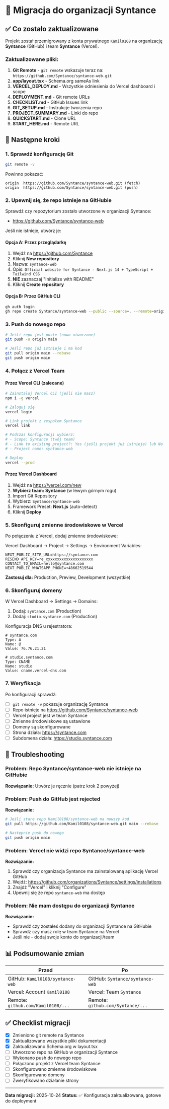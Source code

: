 # 🔄 Migracja do organizacji Syntance

## ✅ Co zostało zaktualizowane

Projekt został przemigrowany z konta prywatnego `Kamil0108` na organizację **Syntance** (GitHub) i team **Syntance** (Vercel).

### Zaktualizowane pliki:

1. **Git Remote** - `git remote` wskazuje teraz na: `https://github.com/Syntance/syntance-web.git`
2. **app/layout.tsx** - Schema.org sameAs link
3. **VERCEL_DEPLOY.md** - Wszystkie odniesienia do Vercel dashboard i scope
4. **DEPLOYMENT.md** - Git remote URLs
5. **CHECKLIST.md** - GitHub Issues link
6. **GIT_SETUP.md** - Instrukcje tworzenia repo
7. **PROJECT_SUMMARY.md** - Linki do repo
8. **QUICKSTART.md** - Clone URL
9. **START_HERE.md** - Remote URL

## 🚀 Następne kroki

### 1. Sprawdź konfigurację Git

```bash
git remote -v
```

Powinno pokazać:
```
origin  https://github.com/Syntance/syntance-web.git (fetch)
origin  https://github.com/Syntance/syntance-web.git (push)
```

### 2. Upewnij się, że repo istnieje na GitHubie

Sprawdź czy repozytorium zostało utworzone w organizacji Syntance:
- https://github.com/Syntance/syntance-web

Jeśli nie istnieje, utwórz je:

#### Opcja A: Przez przeglądarkę
1. Wejdź na https://github.com/Syntance
2. Kliknij **New repository**
3. Nazwa: `syntance-web`
4. Opis: `Official website for Syntance - Next.js 14 + TypeScript + Tailwind CSS`
5. **NIE** zaznaczaj "Initialize with README"
6. Kliknij **Create repository**

#### Opcja B: Przez GitHub CLI
```bash
gh auth login
gh repo create Syntance/syntance-web --public --source=. --remote=origin
```

### 3. Push do nowego repo

```bash
# Jeśli repo jest puste (nowo utworzone)
git push -u origin main

# Jeśli repo już istnieje i ma kod
git pull origin main --rebase
git push origin main
```

### 4. Połącz z Vercel Team

#### Przez Vercel CLI (zalecane)

```bash
# Zainstaluj Vercel CLI (jeśli nie masz)
npm i -g vercel

# Zaloguj się
vercel login

# Link projekt z zespołem Syntance
vercel link

# Podczas konfiguracji wybierz:
# - Scope: Syntance (twój team)
# - Link to existing project?: Yes (jeśli projekt już istnieje) lub No (jeśli nowy)
# - Project name: syntance-web

# Deploy
vercel --prod
```

#### Przez Vercel Dashboard

1. Wejdź na https://vercel.com/new
2. **Wybierz team: Syntance** (w lewym górnym rogu)
3. Import Git Repository
4. Wybierz: `Syntance/syntance-web`
5. Framework Preset: **Next.js** (auto-detect)
6. Kliknij **Deploy**

### 5. Skonfiguruj zmienne środowiskowe w Vercel

Po połączeniu z Vercel, dodaj zmienne środowiskowe:

Vercel Dashboard → Project → Settings → Environment Variables:

```env
NEXT_PUBLIC_SITE_URL=https://syntance.com
RESEND_API_KEY=re_xxxxxxxxxxxxxxxxxxxxx
CONTACT_TO_EMAIL=hello@syntance.com
NEXT_PUBLIC_WHATSAPP_PHONE=+48662519544
```

**Zastosuj dla:** Production, Preview, Development (wszystkie)

### 6. Skonfiguruj domeny

W Vercel Dashboard → Settings → Domains:

1. Dodaj: `syntance.com` (Production)
2. Dodaj: `studio.syntance.com` (Production)

Konfiguracja DNS u rejestratora:

```
# syntance.com
Type: A
Name: @
Value: 76.76.21.21

# studio.syntance.com
Type: CNAME
Name: studio
Value: cname.vercel-dns.com
```

### 7. Weryfikacja

Po konfiguracji sprawdź:

- [ ] `git remote -v` pokazuje organizację Syntance
- [ ] Repo istnieje na https://github.com/Syntance/syntance-web
- [ ] Vercel project jest w team Syntance
- [ ] Zmienne środowiskowe są ustawione
- [ ] Domeny są skonfigurowane
- [ ] Strona działa: https://syntance.com
- [ ] Subdomena działa: https://studio.syntance.com

## 🔧 Troubleshooting

### Problem: Repo Syntance/syntance-web nie istnieje na GitHubie

**Rozwiązanie:** Utwórz je ręcznie (patrz krok 2 powyżej)

### Problem: Push do GitHub jest rejected

**Rozwiązanie:**
```bash
# Jeśli stare repo Kamil0108/syntance-web ma nowszy kod
git pull https://github.com/Kamil0108/syntance-web.git main --rebase

# Następnie push do nowego
git push origin main
```

### Problem: Vercel nie widzi repo Syntance/syntance-web

**Rozwiązanie:**
1. Sprawdź czy organizacja Syntance ma zainstalowaną aplikację Vercel GitHub
2. Wejdź: https://github.com/organizations/Syntance/settings/installations
3. Znajdź "Vercel" i kliknij "Configure"
4. Upewnij się że repo `syntance-web` ma dostęp

### Problem: Nie mam dostępu do organizacji Syntance

**Rozwiązanie:**
- Sprawdź czy zostałeś dodany do organizacji Syntance na GitHubie
- Sprawdź czy masz rolę w team Syntance na Vercel
- Jeśli nie - dodaj swoje konto do organizacji/team

## 📊 Podsumowanie zmian

| Przed | Po |
|-------|-----|
| GitHub: `Kamil0108/syntance-web` | GitHub: `Syntance/syntance-web` |
| Vercel: Account `Kamil0108` | Vercel: Team `Syntance` |
| Remote: `github.com/Kamil0108/...` | Remote: `github.com/Syntance/...` |

## ✅ Checklist migracji

- [x] Zmieniono git remote na Syntance
- [x] Zaktualizowano wszystkie pliki dokumentacji
- [x] Zaktualizowano Schema.org w layout.tsx
- [ ] Utworzono repo na GitHub w organizacji Syntance
- [ ] Wykonano push do nowego repo
- [ ] Połączono projekt z Vercel team Syntance
- [ ] Skonfigurowano zmienne środowiskowe
- [ ] Skonfigurowano domeny
- [ ] Zweryfikowano działanie strony

---

**Data migracji:** 2025-10-24
**Status:** ✅ Konfiguracja zaktualizowana, gotowe do deployment

